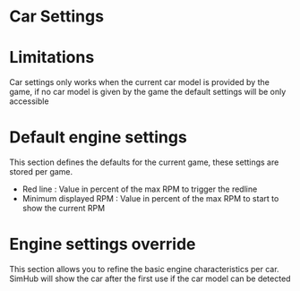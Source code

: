 # Car Settings

# Limitations

Car settings only works when the current car model is provided by the game, if no car model is given by the game the default settings will be only accessible

# Default engine settings

This section defines the defaults for the current game, these settings are stored per game.

- Red line : Value in percent of the max RPM to trigger the redline
- Minimum displayed RPM : Value in percent of the max RPM to start to show the current RPM

# Engine settings override

This section allows you to refine the basic engine characteristics per car. SimHub will show the car after the first use if the car model can be detected